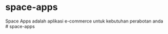 # space-apps
Space Apps adalah aplikasi e-commerce untuk kebutuhan perabotan anda
#   s p a c e - a p p s  
 